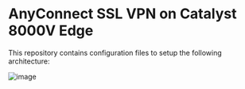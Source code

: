 # AnyConnect SSL VPN on Catalyst 8000V Edge

This repository contains configuration files to setup the following architecture:

<img alt="image" src="https://user-images.githubusercontent.com/28600326/173829030-798780ba-1e5b-45a5-bb4f-750c762ac11c.png">
